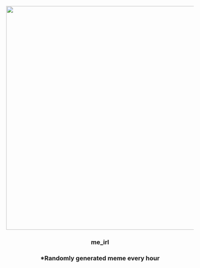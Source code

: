 <p align="center">
        <img src="https://i.redd.it/liwjq5bqk5s81.jpg" width="600" height="600">
        </p>
        <h3 align="center">me_irl</h3>
        <h3 align="center">*Randomly generated meme every hour</h3>
    